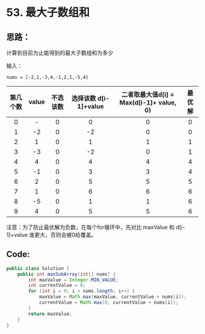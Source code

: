 # 53. 最大子数组和



## 思路：

计算到目前为止能得到的最大子数组和为多少

输入：

```
nums = [-2,1,-3,4,-1,2,1,-5,4]
```

| 第几个数 | value | 不选该数 | 选择该数 d[i-1]+value | 二者取最大值d[i] = Max(d[i-1]+ value, 0) | 最优解 |
| :------: | :---: | :------: | :-------------------: | :--------------------------------------: | :----: |
|    0     |   -   |    0     |           0           |                    0                     |   0    |
|    1     |  -2   |    0     |          -2           |                    0                     |   0    |
|    2     |   1   |    0     |           1           |                    1                     |   1    |
|    3     |  -3   |    0     |          -2           |                    0                     |   1    |
|    4     |   4   |    0     |           4           |                    4                     |   4    |
|    5     |  -1   |    0     |           3           |                    3                     |   4    |
|    6     |   2   |    0     |           5           |                    5                     |   5    |
|    7     |   1   |    0     |           6           |                    6                     |   6    |
|    8     |  -5   |    0     |           1           |                    1                     |   6    |
|    9     |   4   |    0     |           5           |                    5                     |   6    |

注意：为了防止最优解为负数，在每个for循环中，先对比 maxValue 和 d[i-1]+value 谁更大，否则会被0给覆盖。



## Code:

```java
public class Solution {
    public int maxSubArray(int[] nums) {
        int maxValue = Integer.MIN_VALUE;
        int currentValue = 0;
        for (int i = 0; i < nums.length; i++) {
            maxValue = Math.max(maxValue, currentValue + nums[i]);
            currentValue = Math.max(0, currentValue + nums[i]);
        }
        return maxValue;
    }
}
```

